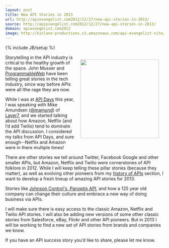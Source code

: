 ```yaml
---
layout: post
title: New API Stories in 2013
url: http://apievangelist.com2012/12/27/new-api-stories-in-2013/
source: http://apievangelist.com2012/12/27/new-api-stories-in-2013/
domain: apievangelist.com2012
image: http://kinlane-productions.s3.amazonaws.com/api-evangelist-site/blog/telling-stories.gif
---
```

{% include JB/setup %}
<p><img style="padding: 15px;" src="https://s3.amazonaws.com/kinlane-productions/api-evangelist/telling-stories.gif" alt="" width="250" align="right" /></p>
<p>Storytelling in the API industry is critical to the healthy growth of the space.  John Musser and <a title="ProgrammableWeb" href="http://programmableweb.com">ProgrammableWeb</a> have been telling great stories in the tech industry, since way before APIs were all lthe rage they are now.</p>
<p>While I was at <a title="API Days" href="http://apidays.io">API Days</a> this year,  I was speaking with Mike Amundsen (<a href="https://twitter.com/mamund">@mamund</a>) of <a href="http://www.layer7tech.com/">Layer7</a>, and we started talking about how Amazon, Netflix (and I&rsquo;d add Twilio) tend to dominate the API discussion.  I considered my talks from API Days, and sure enough--Netflix and Amazon were in there multiple times!</p>
<p>There are other stories we tell around Twitter, Facebook Google and other smaller APIs, but Amazon, Netflix and Twilio were cornerstones of API folklore in 2012.  While I will keep telling these pillar stories (because they matter), as well as evolving other pioneers from my <a title="history of APIs" href="/history/">history of APIs</a> section, I want to develop a fresh lineup of amazing API stories for 2013.</p>
<p>Stories like <a title="ohnson Control's, Panoptix API" href="http://apievangelist.com/2012/12/17/make-an-impact-on-our-environment-using-apis/">Johnson Control's, Panoptix API</a>, and how a 125 year old company can change their culture and embrace a new way of doing business via APIs.</p>
<p>I will make sure there is easy access to the classic Amazon, Netflix and Twilio API stories.  I will also be adding new versions of some other classic stories from Salesforce, eBay, Flickr and other API pioneers.  But in 2013 I will be working to find a new set of API stories from brands and companies we know.</p>
<p>If you have an API success story you&rsquo;d like to share, please let me know.</p>
